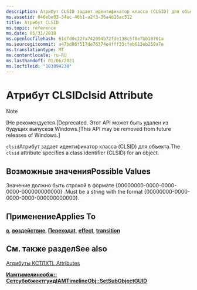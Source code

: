 ```yaml
---
description: Атрибут CLSID задает идентификатор класса (CLSID) для объекта.
ms.assetid: 046ebe03-34ec-46b1-a2f3-36a4d16ac512
title: Атрибут CLSID
ms.topic: reference
ms.date: 05/31/2018
ms.openlocfilehash: 61dfd0c327a742094b72fde138c5f8e7bb18761a
ms.sourcegitcommit: a47bd86f517de76374e4fff33cfeb613eb259a7e
ms.translationtype: MT
ms.contentlocale: ru-RU
ms.lasthandoff: 01/06/2021
ms.locfileid: "103894230"
---
```

# <a name="clsid-attribute"></a><span data-ttu-id="9bd55-103">Атрибут CLSID</span><span class="sxs-lookup"><span data-stu-id="9bd55-103">clsid Attribute</span></span>

> [!Note]  
> <span data-ttu-id="9bd55-104">\[Не рекомендуется.</span><span class="sxs-lookup"><span data-stu-id="9bd55-104">\[Deprecated.</span></span> <span data-ttu-id="9bd55-105">Этот API может быть удален из будущих выпусков Windows.\]</span><span class="sxs-lookup"><span data-stu-id="9bd55-105">This API may be removed from future releases of Windows.\]</span></span>

 

<span data-ttu-id="9bd55-106">`clsid`Атрибут задает идентификатор класса (CLSID) для объекта.</span><span class="sxs-lookup"><span data-stu-id="9bd55-106">The `clsid` attribute specifies a class identifier (CLSID) for an object.</span></span>

## <a name="possible-values"></a><span data-ttu-id="9bd55-107">Возможные значения</span><span class="sxs-lookup"><span data-stu-id="9bd55-107">Possible Values</span></span>

<span data-ttu-id="9bd55-108">Значение должно быть строкой в формате {00000000-0000-0000-0000-000000000000} .</span><span class="sxs-lookup"><span data-stu-id="9bd55-108">Must be a string with the format {00000000-0000-0000-0000-000000000000}.</span></span>

## <a name="applies-to"></a><span data-ttu-id="9bd55-109">Применение</span><span class="sxs-lookup"><span data-stu-id="9bd55-109">Applies To</span></span>

<span data-ttu-id="9bd55-110">[**в**](at-element.md), [**воздействие**](effect-element.md), [**Переход**](transition-element.md)</span><span class="sxs-lookup"><span data-stu-id="9bd55-110">[**at**](at-element.md), [**effect**](effect-element.md), [**transition**](transition-element.md)</span></span>

## <a name="see-also"></a><span data-ttu-id="9bd55-111">См. также раздел</span><span class="sxs-lookup"><span data-stu-id="9bd55-111">See also</span></span>

<dl> <dt>

[<span data-ttu-id="9bd55-112">Атрибуты КСТЛ</span><span class="sxs-lookup"><span data-stu-id="9bd55-112">XTL Attributes</span></span>](xtl-attributes.md)
</dt> <dt>

[<span data-ttu-id="9bd55-113">**Иамтимелинеобж:: Сетсубобжектгуид**</span><span class="sxs-lookup"><span data-stu-id="9bd55-113">**IAMTimelineObj::SetSubObjectGUID**</span></span>](iamtimelineobj-setsubobjectguid.md)
</dt> </dl>

 

 



